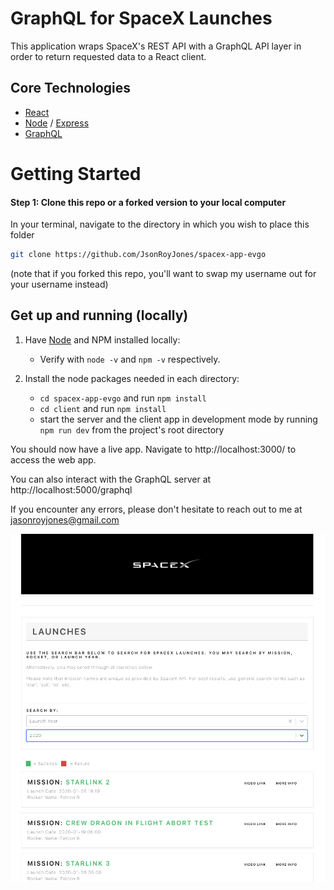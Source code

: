 # GraphQL for SpaceX Launches

This application wraps SpaceX's REST API with a GraphQL API layer in order to return requested data to a React client.

## Core Technologies

- [React](https://reactjs.org/docs/getting-started.html)
- [Node](https://nodejs.org/en/) / [Express](https://expressjs.com/en/starter/installing.html)
- [GraphQL](https://www.howtographql.com/graphql-js/1-getting-started/)

# Getting Started

#### Step 1: Clone this repo or a forked version to your local computer

In your terminal, navigate to the directory in which you wish to place this folder

```bash
git clone https://github.com/JsonRoyJones/spacex-app-evgo
```
(note that if you forked this repo, you'll want to swap my username out for your username instead)

## Get up and running (locally)

1. Have [Node](https://nodejs.org/en/download/) and NPM installed locally:

   - Verify with `node -v` and `npm -v` respectively.

1. Install the node packages needed in each directory:

   - `cd spacex-app-evgo` and run `npm install`
   - `cd client` and run `npm install`
   - start the server and the client app in development mode by running `npm run dev` from the project's root directory

You should now have a live app. Navigate to http://localhost:3000/ to access the web app.

You can also interact with the GraphQL server at http://localhost:5000/graphql

If you encounter any errors, please don't hesitate to reach out to me at jasonroyjones@gmail.com

![Web App Screengrab](./web_app_screenshot.png)
